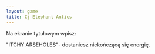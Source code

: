 ```yaml
---
layout: game
title: Cj Elephant Antics
---
```


Na ekranie tytułowym wpisz:

"ITCHY ARSEHOLES"- dostaniesz niekończącą się energię.

